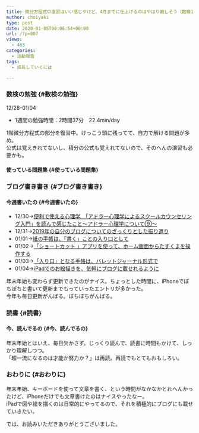 ```yaml
---
title: 微分方程式の復習はいい感じやけど、4月までに仕上げるのはやはり厳しそう（数検1級合格まで(10)12/28-01/04）
author: choiyaki
type: post
date: 2020-01-05T00:06:54+00:00
url: /?p=807
views:
  - 463
categories:
  - 活動報告
tags:
  - 成長していくには

---
```

### 数検の勉強 {#数検の勉強}

12/28-01/04

  * 1週間の勉強時間：2時間37分　22.4min/day

1階微分方程式の部分を復習中。けっこう頭に残ってて、自力で解ける問題が多め。  
公式は覚えきれてないし、積分の公式も覚えれてないので、そのへんの演習も必要かも。

#### 使っている問題集 {#使っている問題集}



### ブログ書き書き {#ブログ書き書き}

#### 今週書いたの {#今週書いたの}

  * 12/30→[便利で使える心理学　「アドラー心理学によるスクールカウンセリング入門」を読んで感じたこと〜アドラー心理学について⑨〜][1]
  * 12/31→[2019年の自分のブログについてのざっくりとした振り返り][2]
  * 01/01→[紙の手帳は、「書く」ことの入り口として][3]
  * 01/02→[「ショートカット 」アプリを使って、ホーム画面からたすくまを操作する][4]
  * 01/03→[「入り口」となる手帳は、バレットジャーナル形式で][5]
  * 01/04→[iPadでのお絵描きを、気軽にブログに載せれるように][6]

年末年始も変わらず更新できたのがナイス。ちょっとした時間に、iPhoneでぽちぽちと書いて更新までもっていったエントリが多かった。  
今年も毎日更新がんばる。ぼちぼちがんばる。

### 読書 {#読書}

#### 今、読んでるの {#今、読んでるの}



年末年始とはいえ、毎日欠かさず。じっくり読んで、読書に時間もかけて、しっかり理解しつつ。  
「超一流になるのは才能か努力か？」は再読。再読でもとてもおもしろい。

### おわりに {#おわりに}

年末年始、キーボードを使って文章を書く、という時間がなかなかとれへんかったけど、iPhoneだけでも文章書けたのはナイスやったなー。  
iPadで図や絵を描くのは日常的にやってるので、それを積極的にブログにも載せていきたい。

では、お読みいただきありがとうございました。

 [1]: https://choiyaki.com/?p=792
 [2]: https://choiyaki.com/?p=797
 [3]: https://choiyaki.com/?p=799
 [4]: https://choiyaki.com/?p=801
 [5]: https://choiyaki.com/?p=803
 [6]: https://choiyaki.com/?p=805